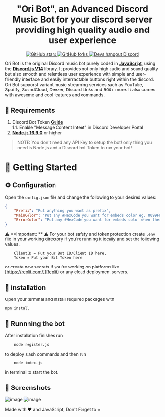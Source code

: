 <h1 align="center">"Ori Bot", an Advanced Discord Music Bot for your discord server providing high quality audio and user experience</h1>

<div align="center">
    <a href="https://github.com/vanny-y/Ori-Bot/stargazers"> <img src="https://img.shields.io/github/stars/iTzArshia/iTz-DJ.svg" alt="GitHub stars"/> </a>
    <a href="https://github.com/vanny-y/Ori-Bot/network"> <img src="https://img.shields.io/github/forks/iTzArshia/iTz-DJ.svg" alt="GitHub forks"/> </a>
    <a href="https://discord.gg/RuPcb5RV"> <img src="https://badgen.net/discord/members/RuPcb5RV" alt="Devs hangout Discord"/> </a>
</div>

Ori Bot is the original Discord music bot purely coded in **[JavaScript](https://www.javascript.com/)**, using the **[Discord.js V14](discord.js.org/)** library. It provides not only high audio and sound quality but also smooth and relentless user experience with simple and user-friendly interface and easily interractable buttons right within the discord. Ori Bot supporst variant music streaming services such as YouTube, Spotify, SoundCloud, Deezer, Discord Links and 900+ more. It also comes with awesome and cool features and commands.
## 🚧 Requirements
1. Discord Bot Token **[Guide](https://discordjs.guide/preparations/setting-up-a-bot-application.html#creating-your-bot)**  
   1.1. Enable "Message Content Intent" in Discord Developer Portal
2. **[Node.js 16.9.0](https://nodejs.org/en/download/)** or higher
> NOTE: You don't need any API Key to setup the bot! only thing you need is Node.js and a Discord bot Token to run your bot!
# 🚀 Getting Started
## ⚙️ Configuration
Open the `config.json` file and change the following to your desired values:
```json
{
    "Prefix": "Put anything you want as prefix", 
    "MainColor": "Put any #HexCode you want for embeds color eg. 0099FF",
    "ErrorColor": "Put any #HexCode you want for embeds color when there is an error eg. 0099FFD",
}
```
⚠️ **Important: ** ⚠️ For your bot safety and token protection create  `.env` file in your working directory if you're running it locally and set the following values.
```.env
    ClientID = Put your Bot ID/Client ID here,
    Token = Put your Bot Token here
```
or create new secrets if you're working on platforms like [https://replit.com/](Replit) or any cloud deployment servers.

## 🧠 installation
Open your terminal and install required packages with
```sh
npm install
```
## 🧠 Runnning the bot
After installation finishes run
```sh
    node register.js
```
to deploy slash commands and then run
```sh
    node index.js
````
in terminal to start the bot.
## 📸 Screenshots
![image](https://github.com/vanny-y/Ori-Bot/assets/64766541/51844fbd-3264-4c6f-b82d-c4d0d4ff287c)
![image](https://github.com/vanny-y/Ori-Bot/assets/64766541/ba9d3c4e-a5d3-49c1-b934-f64c824b4bb1)

Made with ❤️ and JavaScript, Don't Forget to ⭐
